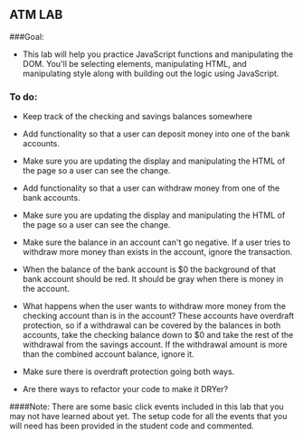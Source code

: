## ATM LAB

###Goal:
* This lab will help you practice JavaScript functions and manipulating the DOM. You'll be selecting elements, manipulating HTML, and manipulating style along with building out the logic using JavaScript.

### To do:
* Keep track of the checking and savings balances somewhere
* Add functionality so that a user can deposit money into one of the bank accounts.
* Make sure you are updating the display and manipulating the HTML of the page so a user can see the change.

* Add functionality so that a user can withdraw money from one of the bank accounts.
* Make sure you are updating the display and manipulating the HTML of the page so a user can see the change.
* Make sure the balance in an account can't go negative. If a user tries to withdraw more money than exists in the account, ignore the transaction.
* When the balance of the bank account is $0 the background of that bank account should be red. It should be gray when there is money in the account.
* What happens when the user wants to withdraw more money from the checking account than is in the account? These accounts have overdraft protection, so if a withdrawal can be covered by the balances in both accounts, take the checking balance down to $0 and take the rest of the withdrawal from the savings account. If the withdrawal amount is more than the combined account balance, ignore it.
* Make sure there is overdraft protection going both ways.
* Are there ways to refactor your code to make it DRYer?

####Note:
There are some basic click events included in this lab that you may not have learned about yet. The setup code for all the events that you will need has been provided in the student code and commented.
